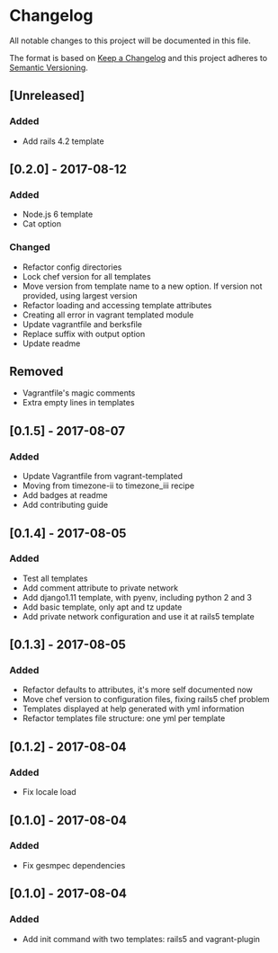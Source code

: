 # Changelog
All notable changes to this project will be documented in this file.

The format is based on [Keep a Changelog](http://keepachangelog.com/en/1.0.0/)
and this project adheres to [Semantic Versioning](http://semver.org/spec/v2.0.0.html).

## [Unreleased]
### Added
- Add rails 4.2 template

## [0.2.0] - 2017-08-12
### Added
- Node.js 6 template
- Cat option
### Changed
- Refactor config directories
- Lock chef version for all templates
- Move version from template name to a new option. If version not provided, using largest version
- Refactor loading and accessing template attributes
- Creating all error in vagrant templated module
- Update vagrantfile and berksfile
- Replace suffix with output option
- Update readme
## Removed
- Vagrantfile's magic comments
- Extra empty lines in templates


## [0.1.5] - 2017-08-07
### Added
- Update Vagrantfile from vagrant-templated
- Moving from timezone-ii to timezone_iii recipe
- Add badges at readme
- Add contributing guide

## [0.1.4] - 2017-08-05
### Added
- Test all templates
- Add comment attribute to private network
- Add django1.11 template, with pyenv, including python 2 and 3
- Add basic template, only apt and tz update
- Add private network configuration and use it at rails5 template

## [0.1.3] - 2017-08-05
### Added
- Refactor defaults to attributes, it's more self documented now
- Move chef version to configuration files, fixing rails5 chef problem
- Templates displayed at help generated with yml information
- Refactor templates file structure: one yml per template

## [0.1.2] - 2017-08-04
### Added
- Fix locale load

## [0.1.0] - 2017-08-04
### Added
- Fix gesmpec dependencies

## [0.1.0] - 2017-08-04
### Added
- Add init command with two templates: rails5 and vagrant-plugin
